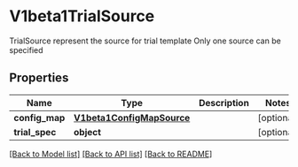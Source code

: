 # V1beta1TrialSource

TrialSource represent the source for trial template Only one source can be specified
## Properties
Name | Type | Description | Notes
------------ | ------------- | ------------- | -------------
**config_map** | [**V1beta1ConfigMapSource**](V1beta1ConfigMapSource.md) |  | [optional] 
**trial_spec** | **object** |  | [optional] 

[[Back to Model list]](../README.md#documentation-for-models) [[Back to API list]](../README.md#documentation-for-api-endpoints) [[Back to README]](../README.md)


